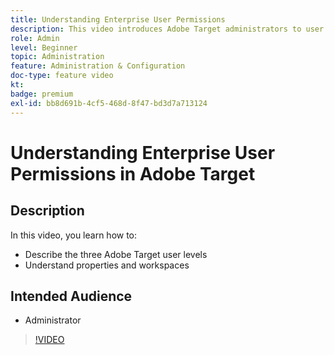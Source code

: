 ```yaml
---
title: Understanding Enterprise User Permissions
description: This video introduces Adobe Target administrators to user permissions, properties, and workspaces. Watch this video to learn about the different user levels and how to use properties and workspaces to control user access.
role: Admin
level: Beginner
topic: Administration
feature: Administration & Configuration
doc-type: feature video
kt:
badge: premium
exl-id: bb8d691b-4cf5-468d-8f47-bd3d7a713124
---
```

# Understanding Enterprise User Permissions in Adobe Target

## Description

In this video, you learn how to:

* Describe the three Adobe Target user levels
* Understand properties and workspaces

## Intended Audience

* Administrator

>[!VIDEO](https://video.tv.adobe.com/v/19042/?quality=12)
